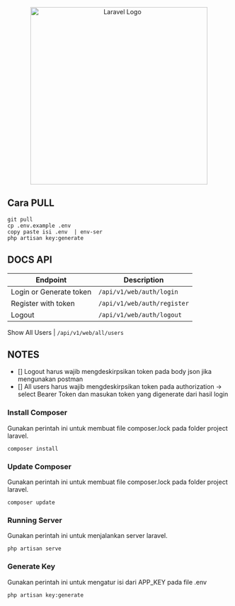 <p align="center"><a href="https://laravel.com" target="_blank"><img src="https://raw.githubusercontent.com/laravel/art/master/logo-lockup/5%20SVG/2%20CMYK/1%20Full%20Color/laravel-logolockup-cmyk-red.svg" width="400" alt="Laravel Logo"></a></p>


## Cara PULL #
```
git pull
cp .env.example .env
copy paste isi .env  | env-ser
php artisan key:generate
```

## DOCS API

Endpoint | Description
------|------------
Login or Generate token | `/api/v1/web/auth/login` 
Register with token | `/api/v1/web/auth/register` 
Logout | `/api/v1/web/auth/logout` 

Show All Users | `/api/v1/web/all/users` 


## NOTES
- [] Logout harus wajib mengdeskirpsikan token pada body json jika mengunakan postman
- [] All users harus wajib mengdeskirpsikan token pada authorization -> select Bearer Token dan masukan token yang digenerate dari hasil login



### Install Composer
Gunakan perintah ini untuk membuat file composer.lock pada folder project laravel.
```
composer install

```
### Update Composer
Gunakan perintah ini untuk membuat file composer.lock pada folder project laravel.
```
composer update
```

### Running Server
Gunakan perintah ini untuk menjalankan server laravel.
```
php artisan serve
```

### Generate Key
Gunakan perintah ini untuk mengatur isi dari APP_KEY pada file .env
```
php artisan key:generate
```




